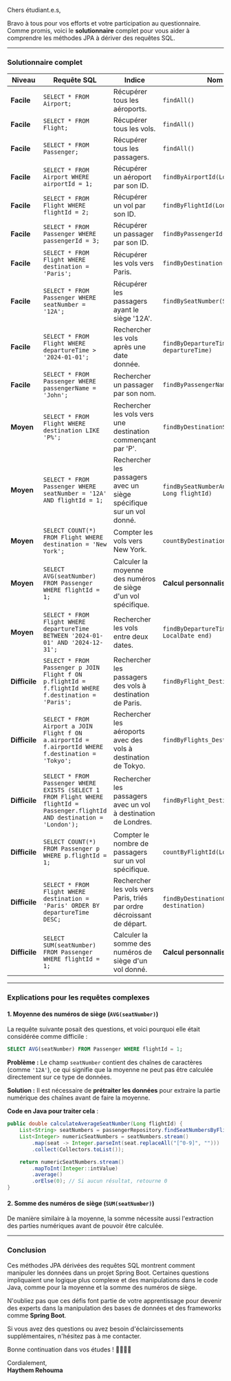 Chers étudiant.e.s,

Bravo à tous pour vos efforts et votre participation au questionnaire. Comme promis, voici le **solutionnaire** complet pour vous aider à comprendre les méthodes JPA à dériver des requêtes SQL.

---

### Solutionnaire complet

| **Niveau**   | **Requête SQL**                                                                                                                               | **Indice**                                                          | **Nom de la méthode JPA**                           |
|--------------|------------------------------------------------------------------------------------------------------------------------------------------------|----------------------------------------------------------------------|-----------------------------------------------------|
| **Facile**   | `SELECT * FROM Airport;`                                                                                                                       | Récupérer tous les aéroports.                                         | `findAll()`                                         |
| **Facile**   | `SELECT * FROM Flight;`                                                                                                                        | Récupérer tous les vols.                                              | `findAll()`                                         |
| **Facile**   | `SELECT * FROM Passenger;`                                                                                                                     | Récupérer tous les passagers.                                         | `findAll()`                                         |
| **Facile**   | `SELECT * FROM Airport WHERE airportId = 1;`                                                                                                   | Récupérer un aéroport par son ID.                                     | `findByAirportId(Long airportId)`                   |
| **Facile**   | `SELECT * FROM Flight WHERE flightId = 2;`                                                                                                     | Récupérer un vol par son ID.                                          | `findByFlightId(Long flightId)`                     |
| **Facile**   | `SELECT * FROM Passenger WHERE passengerId = 3;`                                                                                               | Récupérer un passager par son ID.                                     | `findByPassengerId(Long passengerId)`               |
| **Facile**   | `SELECT * FROM Flight WHERE destination = 'Paris';`                                                                                            | Récupérer les vols vers Paris.                                        | `findByDestination(String destination)`             |
| **Facile**   | `SELECT * FROM Passenger WHERE seatNumber = '12A';`                                                                                            | Récupérer les passagers ayant le siège '12A'.                         | `findBySeatNumber(String seatNumber)`               |
| **Facile**   | `SELECT * FROM Flight WHERE departureTime > '2024-01-01';`                                                                                     | Rechercher les vols après une date donnée.                            | `findByDepartureTimeAfter(LocalDate departureTime)` |
| **Facile**   | `SELECT * FROM Passenger WHERE passengerName = 'John';`                                                                                        | Rechercher un passager par son nom.                                   | `findByPassengerName(String passengerName)`         |
| **Moyen**    | `SELECT * FROM Flight WHERE destination LIKE 'P%';`                                                                                            | Rechercher les vols vers une destination commençant par 'P'.          | `findByDestinationStartingWith(String prefix)`      |
| **Moyen**    | `SELECT * FROM Passenger WHERE seatNumber = '12A' AND flightId = 1;`                                                                           | Rechercher les passagers avec un siège spécifique sur un vol donné.   | `findBySeatNumberAndFlightId(String seatNumber, Long flightId)` |
| **Moyen**    | `SELECT COUNT(*) FROM Flight WHERE destination = 'New York';`                                                                                  | Compter les vols vers New York.                                       | `countByDestination(String destination)`            |
| **Moyen**    | `SELECT AVG(seatNumber) FROM Passenger WHERE flightId = 1;`                                                                                    | Calculer la moyenne des numéros de siège d'un vol spécifique.         | **Calcul personnalisé nécessaire (voir ci-dessous)** |
| **Moyen**    | `SELECT * FROM Flight WHERE departureTime BETWEEN '2024-01-01' AND '2024-12-31';`                                                              | Rechercher les vols entre deux dates.                                 | `findByDepartureTimeBetween(LocalDate start, LocalDate end)` |
| **Difficile**| `SELECT * FROM Passenger p JOIN Flight f ON p.flightId = f.flightId WHERE f.destination = 'Paris';`                                              | Rechercher les passagers des vols à destination de Paris.             | `findByFlight_Destination(String destination)`      |
| **Difficile**| `SELECT * FROM Airport a JOIN Flight f ON a.airportId = f.airportId WHERE f.destination = 'Tokyo';`                                             | Rechercher les aéroports avec des vols à destination de Tokyo.        | `findByFlights_Destination(String destination)`     |
| **Difficile**| `SELECT * FROM Passenger WHERE EXISTS (SELECT 1 FROM Flight WHERE flightId = Passenger.flightId AND destination = 'London');`                   | Rechercher les passagers avec un vol à destination de Londres.        | `findByFlight_Destination(String destination)`      |
| **Difficile**| `SELECT COUNT(*) FROM Passenger p WHERE p.flightId = 1;`                                                                                       | Compter le nombre de passagers sur un vol spécifique.                 | `countByFlightId(Long flightId)`                    |
| **Difficile**| `SELECT * FROM Flight WHERE destination = 'Paris' ORDER BY departureTime DESC;`                                                                | Rechercher les vols vers Paris, triés par ordre décroissant de départ.| `findByDestinationOrderByDepartureTimeDesc(String destination)` |
| **Difficile**| `SELECT SUM(seatNumber) FROM Passenger WHERE flightId = 1;`                                                                                    | Calculer la somme des numéros de siège d'un vol donné.                | **Calcul personnalisé nécessaire (voir ci-dessous)** |

---

### Explications pour les requêtes complexes

#### 1. Moyenne des numéros de siège (`AVG(seatNumber)`)

La requête suivante posait des questions, et voici pourquoi elle était considérée comme difficile :
```sql
SELECT AVG(seatNumber) FROM Passenger WHERE flightId = 1;
```
**Problème :** Le champ `seatNumber` contient des chaînes de caractères (comme `'12A'`), ce qui signifie que la moyenne ne peut pas être calculée directement sur ce type de données.

**Solution :** Il est nécessaire de **prétraiter les données** pour extraire la partie numérique des chaînes avant de faire la moyenne.

**Code en Java pour traiter cela** :
```java
public double calculateAverageSeatNumber(Long flightId) {
    List<String> seatNumbers = passengerRepository.findSeatNumbersByFlightId(flightId);
    List<Integer> numericSeatNumbers = seatNumbers.stream()
        .map(seat -> Integer.parseInt(seat.replaceAll("[^0-9]", "")))
        .collect(Collectors.toList());

    return numericSeatNumbers.stream()
        .mapToInt(Integer::intValue)
        .average()
        .orElse(0); // Si aucun résultat, retourne 0
}
```

#### 2. Somme des numéros de siège (`SUM(seatNumber)`)

De manière similaire à la moyenne, la somme nécessite aussi l'extraction des parties numériques avant de pouvoir être calculée.

---

### Conclusion

Ces méthodes JPA dérivées des requêtes SQL montrent comment manipuler les données dans un projet Spring Boot. Certaines questions impliquaient une logique plus complexe et des manipulations dans le code Java, comme pour la moyenne et la somme des numéros de siège.

N'oubliez pas que ces défis font partie de votre apprentissage pour devenir des experts dans la manipulation des bases de données et des frameworks comme **Spring Boot**.

Si vous avez des questions ou avez besoin d'éclaircissements supplémentaires, n'hésitez pas à me contacter.

Bonne continuation dans vos études ! 👨‍🎓👩‍🎓

Cordialement,  
**Haythem Rehouma**

